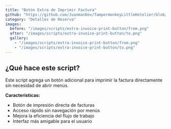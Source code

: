 ```yaml
---
title: "Botón Extra de Imprimir Factura"
github: "https://github.com/JuanmanDev/TampermonkeyLittleHotelier/blob/main/frontdesk/reservationDetails/showExtraButtonPrintInvoice.user.js"
category: "Detalles de Reserva"
images:
  before: "/images/scripts/extra-invoice-print-button/from.png"
  after: "/images/scripts/extra-invoice-print-button/to.png"
  gallery:
    - "/images/scripts/extra-invoice-print-button/from.png"
    - "/images/scripts/extra-invoice-print-button/to.png"
---
```


## ¿Qué hace este script?

Este script agrega un botón adicional para imprimir la factura directamente sin necesidad de abrir menús.

**Características:**
- Botón de impresión directa de facturas
- Acceso rápido sin navegación por menús
- Mejora la eficiencia del flujo de trabajo
- Interfaz más amigable para el usuario
